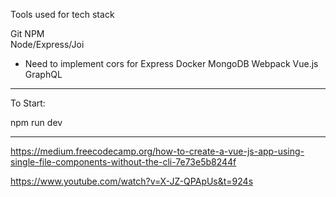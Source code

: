 Tools used for tech stack

Git
NPM  
Node/Express/Joi
- Need to implement cors for Express
Docker
MongoDB
Webpack
Vue.js
GraphQL

---

To Start:

npm run dev

---

https://medium.freecodecamp.org/how-to-create-a-vue-js-app-using-single-file-components-without-the-cli-7e73e5b8244f

https://www.youtube.com/watch?v=X-JZ-QPApUs&t=924s
